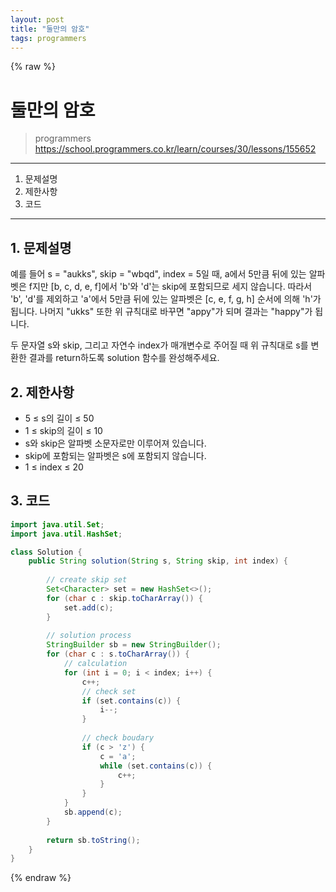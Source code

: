```yaml
---
layout: post
title: "둘만의 암호"
tags: programmers
---
```


{% raw %}
# 둘만의 암호
> programmers
> https://school.programmers.co.kr/learn/courses/30/lessons/155652

* * *

1. 문제설명
2. 제한사항
3. 코드

* * *

## 1. 문제설명

예를 들어 s = "aukks", skip = "wbqd", index = 5일 때, a에서 5만큼 뒤에 있는 알파벳은 f지만 [b, c, d, e, f]에서 'b'와 'd'는 skip에 포함되므로 세지 않습니다. 따라서 'b', 'd'를 제외하고 'a'에서 5만큼 뒤에 있는 알파벳은 [c, e, f, g, h] 순서에 의해 'h'가 됩니다. 나머지 "ukks" 또한 위 규칙대로 바꾸면 "appy"가 되며 결과는 "happy"가 됩니다.

두 문자열 s와 skip, 그리고 자연수 index가 매개변수로 주어질 때 위 규칙대로 s를 변환한 결과를 return하도록 solution 함수를 완성해주세요.

## 2. 제한사항
- 5 ≤ s의 길이 ≤ 50
- 1 ≤ skip의 길이 ≤ 10
- s와 skip은 알파벳 소문자로만 이루어져 있습니다.
- skip에 포함되는 알파벳은 s에 포함되지 않습니다.
- 1 ≤ index ≤ 20

## 3. 코드

```java
import java.util.Set;
import java.util.HashSet;

class Solution {
    public String solution(String s, String skip, int index) {
        
        // create skip set
        Set<Character> set = new HashSet<>();
        for (char c : skip.toCharArray()) {
            set.add(c);
        }
        
        // solution process
        StringBuilder sb = new StringBuilder();
        for (char c : s.toCharArray()) {
            // calculation
            for (int i = 0; i < index; i++) {
                c++;                
                // check set
                if (set.contains(c)) {
                    i--;
                }
                
                // check boudary
                if (c > 'z') {
                    c = 'a';
                    while (set.contains(c)) {
                        c++;
                    }
                }
            }
            sb.append(c);
        }
        
        return sb.toString();
    }
}
```

{% endraw %}
